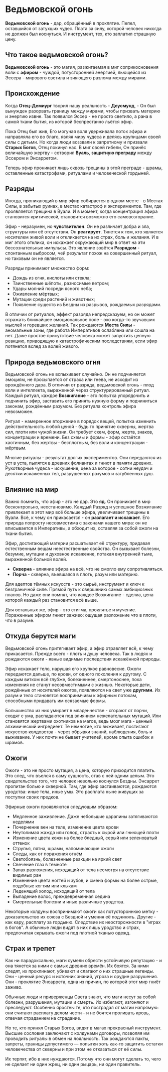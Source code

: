 # Ведьмовской огонь
**Ведьмовской огонь** - дар, обращённый в проклятие. Пепел, оставшийся от затухших чудес.
Плата за силу, которой человек никогда не должен был коснуться. И инструмент, тех, кто заплатил страшную цену.
## Что такое ведьмовской огонь?
**Ведьмовской огонь** - это магия, разжигаемая в миг соприкосновения воли с **эфиром** - чуждой, потусторонней энергией, льющейся из Эссера - мирового светила и зияющего разлома между мирами.
## Происхождение
Когда **Отец-Демиург** творил нашу реальность - **Деусмунд**, - Он был вынужден разорвать границу между мирами, чтобы призвать материю и энергию извне. Так появился Эссер - не просто светило, а рана в самой ткани бытия, из которой беспрестанно льётся эфир.

Пока Отец был жив, Его могучая воля удерживала поток эфира и направляла его во благо, являя миру чудеса и делясь крупицами своей силы с детьми. Но когда люди воззвали к запретному и призвали **Старых Богов**, Отец покинул нас. В миг своей гибели, Он принёс величайшую жертву - сотворил **Вуаль**, **защитную преграду** между Эссером и Энсарретом.

Теперь эфир проникает лишь сквозь трещины в этой преграде - шрамы, оставленные катастрофами, ритуалами и человеческой гордыней.
## Разряды
Иногда, проникающий в мир эфир собирается в одном месте - в Местах Силы, в забытых руинах, в местах катастроф и экспериментов. Там, где проявляется трещина в Вуали. И в момент, когда концентрация эфира становится критической, становится возможно его самовозгорание.

Эфир - неразумен, но **чувствителен**. Он не различает добра и зла, структуры или её отсутствия. Он **реагирует**. Тянется к тем, кто является носителем живой воли и откликается на их страх, боль и желания. И в миг этого отклика, он искажает окружающий мир в ответ на эти бессознательные импульсы. Это явление зовётся **Разрядом** - спонтанным выбросом, чей результат похож на совершенный ритуал, но таковым он не является.

Разряды принимают множество форм:

- Дождь из огня, кислоты или стекла;
- Таинственные шёпоты, разносимые ветром;
- Удары молний посреди ясного неба;
- Оживление мёртвых;
- Мутации среди растений и животных;
- Появление существ из Бездны из разрывов, рождаемых разрядами.

В отличии от ритуалов, эффект разряда непредсказуем, но он может отражать ближайшее эмоциональное поле - эхо когда-то звучавших мыслей и горевших желаний. Так рождаются **Места Силы** - аномальные зоны, где работа Императивов ослаблена или сошла на нет. Даже простое присутствие человека может запустить цепную реакцию, приводящую к катастрофическим последствиям, если эфир потянется вслед за волей живого.
## Природа ведьмовского огня
Ведьмовской огонь не вспыхивает случайно. Он не подчиняется эмоциям, не просыпается от страха или гнева, не исходит из врождённого дара. В отличии от разряда, ведьмовской огонь - плод воли и интеллекта, выраженной через структурированный ритуал. Каждый ритуал, каждое **Возжигание** - это попытка упорядочить и подчинить эфир, заставить его принять нужную форму и подчиниться законам, рождённым разумом. Без ритуала контроль эфира невозможен.

Ритуал - намеренное вторжение в порядок вещей, попытка изменить действительность любой ценой - будь то принятие скверны, жертва сил, плоти или чужой жизни. Он требует схем, форм, жертв, знаков, концентрации и времени.  Без схемы и формы - эфир остаётся хаотичным, без жертвы - бесплотным, без воли и концентрации - мёртвым.

Многие ритуалы - результат долгих экспериментов. Они передаются из уст в уста, пылятся в древних фолиантах и гниют в памяти древних. Рукотворные чудеса - искушение, цена за которое - сотни неудач и десятки искаженных тел, разрушенных разумов и загубленных душ.
## Влияние на мир
Важно помнить, что эфир - это не дар. Это **яд**.
Он проникает в мир бесконтрольно, неостановимо. Каждый Разряд и успешное Возжигание привлекает в этот мир всё больше эфира, увеличивает трещины в Вуали. Всё, к чему он прикасается - он **разлагает и искажает**. Его природа попросту несовместима с законами нашего мира: он не вписывается в Императивы, а обходит их, оставляя за собой ожоги на ткани бытия.

Эфир, достигающий материи расшатывает её структуру, придавая естественным вещам неестественные свойства. Он вызывает болезни, безумие, мутации и духовное искажение, потакая внутренней тьме, выраженной больной волей.

- **Скверна** - влияние эфира на всё, что не смогло ему сопротивляться.
- **Порча** - скверна, въевшаяся в плоть, разум или материю.

Для адептов тёмных искусств - это сырьё, инструмент и ключ к безграничной силе. Прямой путь к свершению самых амбициозных планов. Но даже они помнят, что каждое Возжигание - сделка, цена которой каждый раз становится всё выше.

Для остальных же, эфир - это стигма, проклятье и мучение. Пораженные эфиром гниют заживо: ощущая разложение что в плоти, что в разуме.
## Откуда берутся маги
Ведьмовской огонь притягивает эфир, а эфир отравляет всё, к чему прикасается. Прежде всего - плоть и душу человека. Так в людях и рождаются ожоги - явные видимые последствия искажённой природы. 

Эфир искажает тело, нарушая его хрупкое равновесие. Ожоги передаются дальше, по крови, от одного поколения к другому. С каждым витком всё глубже, болезненнее, смертоноснее, пока изменения не станут несовместимыми с жизнью. Некоторые дети, рождённые от носителей ожогов, появляются на свет уже **другими**. Их разум и тело становятся восприимчивы к эфирным потокам, способными придавать им осязаемые формы.

Большинство из них умирает в младенчестве - сгорают от порчи, сходят с ума, распадаются под влиянием нежелательных мутаций. Или становятся жертвами охотников на магов, ведь мозг мага - ценный алхимический ингредиент. Те немногие, кто выживает, постигают искусство колдовства - через обрывки знаний, наблюдения, боль и выживание. У них почти не бывает учителей, кроме опыта ошибок и шрамов.
## Ожоги
Ожоги -  это не просто мутация, а цена, которую приходится платить. Это след, что въелся в саму сущность, став с ней одним целым. Это свидетельство того, что человек невольно коснулся Бездны. Энсаррет пропитан болью и скверной. Там, где эфир застаиваются, рождаются уродства: иные тела, иные умы. Это расплата ныне живущих за поступки своих предков.

Эфирные ожоги проявляются следующим образом:

- Медленное заживление. Даже небольшие царапины затягиваются неделями
- Почернение вен на теле, изменение цвета крови
- Неутолимая жажда или голод, страсть к сырой или гниющей плоти
- Изменение цвета кожи на более бледный, серый или зеленоватый оттенок
- Струпья, пятна, шрамы, напоминающие ожоги
- Следы, как от поражения огнём
- Светобоязнь, болезненные реакции на яркий свет
- Свечение глаз в темноте
- Запах разложения, исходящий от тела несмотря на отсутствие видимых ран
- Изменение цвета ногтей и зубов, и смена формы на более острые, подобные когтям или клыкам
- Леденящий холод, исходящий от тела
- Выпадение волос, преждевременная седина
- Смертельные болезни и иные различные уродства.

Некоторые колдуны воспринимают ожоги как потустороннюю метку - доказательство их союза с Бездной и умения её подчинять. Другие - как кару, расплату за гордыню. Следствие их неосторожности в "играх в богов". А обычные люди видят в них лишь уродство и страх, предпочитая скрывать ожоги под плотной тканью одежд.
## Страх и трепет
Как ни парадоксально, маги сумели обрести устойчивую репутацию - и она тянется за ними с самых древних времён. Их боятся. За ними следят, их проклинают, убивают и слагают о них страшные легенды.  
Они - ценный ресурс и источник знаний, угроза и орудие разрушения.  
Они - проклятие Энсаррета, одна из причин, по которой этот мир гниёт заживо.

Обычные люди и приверженцы Света знают, что маги несут за собой болезни, разрушения, мутации и смерть. Их избегают, изгоняют и преследуют. Особенно яростны те, кто пострадал от магии напрямую: они считают расплату делом чести - и не боятся проливать кровь, отвечая страданием на страдание.

Но те, кто принял Старых Богов, видят в магах  прекрасный инструмент. 
Высшие сословия заключают с колдунами договоры, позволяя им проводить ритуалы в обмен на лояльность. Так рождаются пакты, запреты, границы допустимого — попытки хоть как-то защитить остатки человечества от скверны и при этом не отказаться от её силы.

Их терпят, ибо в них нуждаются. Потому что они могут сделать то, чего не сделает ни один жрец, ни один рыцарь, ни один правитель.